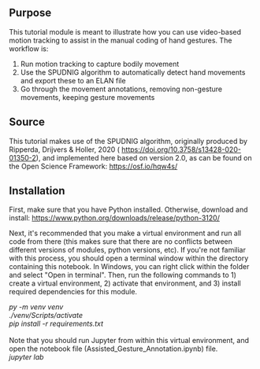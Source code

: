 ## Purpose
This tutorial module is meant to illustrate how you can use video-based motion tracking to assist in the manual coding of hand gestures. The workflow is: <br>
1. Run motion tracking to capture bodily movement
2. Use the SPUDNIG algorithm to automatically detect hand movements and export these to an ELAN file
3. Go through the movement annotations, removing non-gesture movements, keeping gesture movements

## Source
This tutorial makes use of the SPUDNIG algorithm, originally produced by Ripperda, Drijvers & Holler, 2020 ( https://doi.org/10.3758/s13428-020-01350-2), and implemented here based on version 2.0, as can be found on the Open Science Framework: https://osf.io/hqw4s/

## Installation
First, make sure that you have Python installed. Otherwise, download and install: https://www.python.org/downloads/release/python-3120/   <br>

Next, it's recommended that you make a virtual environment and run all code from there (this makes sure that there are no conflicts between different versions of modules, python versions, etc). If you're not familiar with this process, you should open a terminal window within the directory containing this notebook. In Windows, you can right click within the folder and select "Open in terminal". Then, run the following commands to 1) create a virtual environment, 2) activate that environment, and 3) install required dependencies for this module.

<i>py -m venv venv</i> <br>
<i>./venv/Scripts/activate</i> <br>
<i>pip install -r requirements.txt</i> <br>
<br>
Note that you should run Jupyter from within this virtual environment, and open the notebook file (Assisted_Gesture_Annotation.ipynb) file.<br>
<i> jupyter lab</i>

